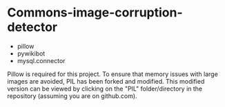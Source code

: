 # Commons-image-corruption-detector
* pillow
* pywikibot
* mysql.connector

Pillow is required for this project. To ensure that memory issues with large images are avoided, PIL has been forked and modified. This modified version can be viewed by clicking on the "PIL" folder/directory in the repository (assuming you are on github.com).
